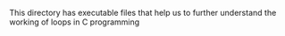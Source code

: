 This directory has executable files that help us to further understand the working of loops in C programming
